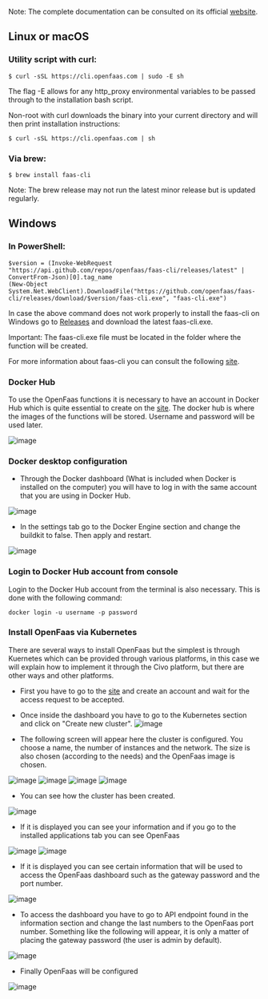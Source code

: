 Note: The complete documentation can be consulted on its official [website](https://docs.openfaas.com/cli/install/).

## Linux or macOS
### Utility script with curl:
```
$ curl -sSL https://cli.openfaas.com | sudo -E sh
```
The flag -E allows for any http_proxy environmental variables to be passed through to the installation bash script.

Non-root with curl downloads the binary into your current directory and will then print installation instructions:
```
$ curl -sSL https://cli.openfaas.com | sh
```

### Via brew:
```
$ brew install faas-cli
```
Note: The brew release may not run the latest minor release but is updated regularly.

## Windows
### In PowerShell:
```
$version = (Invoke-WebRequest "https://api.github.com/repos/openfaas/faas-cli/releases/latest" | ConvertFrom-Json)[0].tag_name
(New-Object System.Net.WebClient).DownloadFile("https://github.com/openfaas/faas-cli/releases/download/$version/faas-cli.exe", "faas-cli.exe")
```
In case the above command does not work properly to install the faas-cli on Windows go to [Releases](https://github.com/openfaas/faas-cli/releases) and download the latest faas-cli.exe.

Important: The faas-cli.exe file must be located in the folder where the function will be created.

For more information about faas-cli you can consult the following [site](https://github.com/openfaas/faas-cli).

### Docker Hub
To use the OpenFaas functions it is necessary to have an account in Docker Hub which is quite essential to create on the [site](https://hub.docker.com/).
The docker hub is where the images of the functions will be stored. 
Username and password will be used later.

![image](https://user-images.githubusercontent.com/49212229/116169536-803cb980-a6ca-11eb-86f4-1ae93cdb4d58.png)

### Docker desktop configuration

* Through the Docker dashboard (What is included when Docker is installed on the computer) you will have to log in with the same account that you are using in Docker Hub.

![image](https://user-images.githubusercontent.com/49212229/116176433-bfbdd280-a6d7-11eb-8d55-8e2649b70342.png)


* In the settings tab go to the Docker Engine section and change the buildkit to false. Then apply and restart.

![image](https://user-images.githubusercontent.com/49212229/116177335-3c9d7c00-a6d9-11eb-9336-6aa5c6f1b024.png)

### Login to Docker Hub account from console
Login to the Docker Hub account from the terminal is also necessary. This is done with the following command:
```
docker login -u username -p password
```

### Install OpenFaas via Kubernetes

There are several ways to install OpenFaas but the simplest is through Kuernetes which can be provided through various platforms, in this case we will explain how to implement it through the Civo platform, but there are other ways and other platforms.

* First you have to go to the [site](https://www.civo.com/) and create an account and wait for the access request to be accepted.
* Once inside the dashboard you have to go to the Kubernetes section and click on "Create new cluster".
![image](https://user-images.githubusercontent.com/49212229/116307514-08bf6680-a76c-11eb-8a33-93153782ed6d.png)

* The following screen will appear here the cluster is configured. You choose a name, the number of instances and the network. The size is also chosen (according to the needs) and the OpenFaas image is chosen.

![image](https://user-images.githubusercontent.com/49212229/116308549-3c4ec080-a76d-11eb-9252-40efa2804f2a.png)
![image](https://user-images.githubusercontent.com/49212229/116308689-715b1300-a76d-11eb-9402-aca2d0f5341c.png)
![image](https://user-images.githubusercontent.com/49212229/116308805-95b6ef80-a76d-11eb-99a4-760d370a26fe.png)
![image](https://user-images.githubusercontent.com/49212229/116308921-bc752600-a76d-11eb-9248-8f4cc3a632a1.png)

* You can see how the cluster has been created.

![image](https://user-images.githubusercontent.com/49212229/116309372-4b823e00-a76e-11eb-9dad-9ee8d6cf7886.png)

* If it is displayed you can see your information and if you go to the installed applications tab you can see OpenFaas

![image](https://user-images.githubusercontent.com/49212229/116314774-2a711b80-a775-11eb-82a4-82cb26a0309d.png)
![image](https://user-images.githubusercontent.com/49212229/116315047-981d4780-a775-11eb-809a-8a9eceefef26.png)


* If it is displayed you can see certain information that will be used to access the OpenFaas dashboard such as the gateway password and the port number.

![image](https://user-images.githubusercontent.com/49212229/116314271-80918f00-a774-11eb-85b6-9c1fd99c2d55.png)

* To access the dashboard you have to go to API endpoint found in the information section and change the last numbers to the OpenFaas port number. Something like the following will appear, it is only a matter of placing the gateway password (the user is admin by default).

![image](https://user-images.githubusercontent.com/49212229/116315904-d1a28280-a776-11eb-92c1-73c4f37effbe.png)

* Finally OpenFaas will be configured

![image](https://user-images.githubusercontent.com/49212229/116316324-63aa8b00-a777-11eb-816a-30e30158b754.png)
